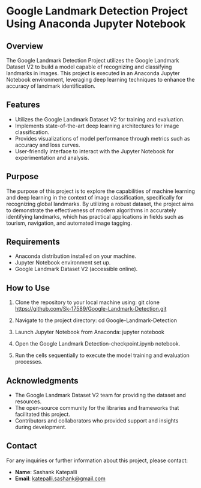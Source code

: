 # Google Landmark Detection Project Using Anaconda Jupyter Notebook

## Overview
The Google Landmark Detection Project utilizes the Google Landmark Dataset V2 to build a model capable of recognizing and classifying landmarks in images. This project is executed in an Anaconda Jupyter Notebook environment, leveraging deep learning techniques to enhance the accuracy of landmark identification.

## Features
- Utilizes the Google Landmark Dataset V2 for training and evaluation.
- Implements state-of-the-art deep learning architectures for image classification.
- Provides visualizations of model performance through metrics such as accuracy and loss curves.
- User-friendly interface to interact with the Jupyter Notebook for experimentation and analysis.

## Purpose
The purpose of this project is to explore the capabilities of machine learning and deep learning in the context of image classification, specifically for recognizing global landmarks. By utilizing a robust dataset, the project aims to demonstrate the effectiveness of modern algorithms in accurately identifying landmarks, which has practical applications in fields such as tourism, navigation, and automated image tagging.

## Requirements
- Anaconda distribution installed on your machine.
- Jupyter Notebook environment set up.
- Google Landmark Dataset V2 (accessible online).

## How to Use
1. Clone the repository to your local machine using:
git clone https://github.com/Sk-17589/Google-Landmark-Detection.git

2. Navigate to the project directory:
cd Google-Landmark-Detection

3. Launch Jupyter Notebook from Anaconda:
jupyter notebook

4. Open the Google Landmark Detection-checkpoint.ipynb notebook.
5. Run the cells sequentially to execute the model training and evaluation processes.

## Acknowledgments
- The Google Landmark Dataset V2 team for providing the dataset and resources.
- The open-source community for the libraries and frameworks that facilitated this project.
- Contributors and collaborators who provided support and insights during development.

## Contact
For any inquiries or further information about this project, please contact:
- **Name**: Sashank Katepalli
- **Email**: katepalli.sashank@gmail.com
